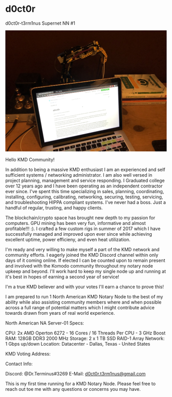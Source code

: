 # d0ct0r
d0ct0r-t3rm1nus Supernet NN #1

![alt text](https://github.com/d0ct0r-t3rm1nus/d0ct0r/blob/master/d0ct0r-01.jpg)

Hello KMD Community!

In addition to being a massive KMD enthusiast I am an experienced and self sufficient systems / networking administrator. I am also well versed in project planning, management and service responding. I Graduated college over 12 years ago and I have been operating as an independent contractor ever since. I've spent this time specializing in sales, planning, coordinating, installing, configuring, calibrating, networking, securing, testing, servicing, and troubleshooting HIPPA compliant systems. I've never had a boss. Just a handful of regular, trusting, and happy clients.

The blockchain/crypto space has brought new depth to my passion for computers. GPU mining has been very fun, informative and almost profitable!!! :). I crafted a few custom rigs in summer of 2017 which I have successfully managed and improved upon ever since while achieving excellent uptime, power efficieny, and even heat utilization.

I'm ready and very willing to make myself a part of the KMD network and community efforts. I eagerly joined the KMD Discord channel within only days of it coming online. If elected I can be counted upon to remain present and involved with the Komodo community throughout my notary node upkeep and beyond. I'll work hard to keep my single node up and running at it's best in hopes of earning a second year of service!

I'm a true KMD believer and with your votes I'll earn a chance to prove this!

I am prepared to run 1 North American KMD Notary Node to the best of my ability while also assisting community members where and when possible across a full range of potential matters which I might contribute advice towards drawn from years of real world experience.


North American NA Server-01 Specs:

CPU: 2x AMD Operton 6272 - 16 Cores / 16 Threads Per CPU - 3 GHz Boost
RAM: 128GB DDR3 2000 MHz
Storage: 2 x 1 TB SSD RAID-1 Array
Network: 1 Gbps up/down
Location:	Datacenter - Dallas, Texas - United States

KMD Voting Address:


Contact Info:

Discord: @Dr.Terminus#3269
E-Mail: d0ct0r.t3rm1nus@gmail.com

This is my first time running for a KMD Notary Node.
Please feel free to reach out toe me with any questions or concerns you may have.
